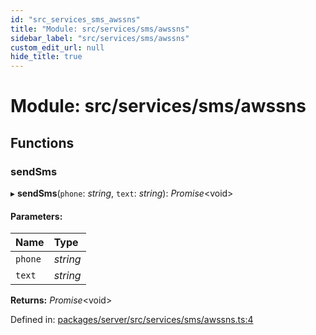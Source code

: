 ```yaml
---
id: "src_services_sms_awssns"
title: "Module: src/services/sms/awssns"
sidebar_label: "src/services/sms/awssns"
custom_edit_url: null
hide_title: true
---
```


# Module: src/services/sms/awssns

## Functions

### sendSms

▸ **sendSms**(`phone`: *string*, `text`: *string*): *Promise*<void\>

#### Parameters:

Name | Type |
:------ | :------ |
`phone` | *string* |
`text` | *string* |

**Returns:** *Promise*<void\>

Defined in: [packages/server/src/services/sms/awssns.ts:4](https://github.com/xr3ngine/xr3ngine/blob/66a84a950/packages/server/src/services/sms/awssns.ts#L4)
